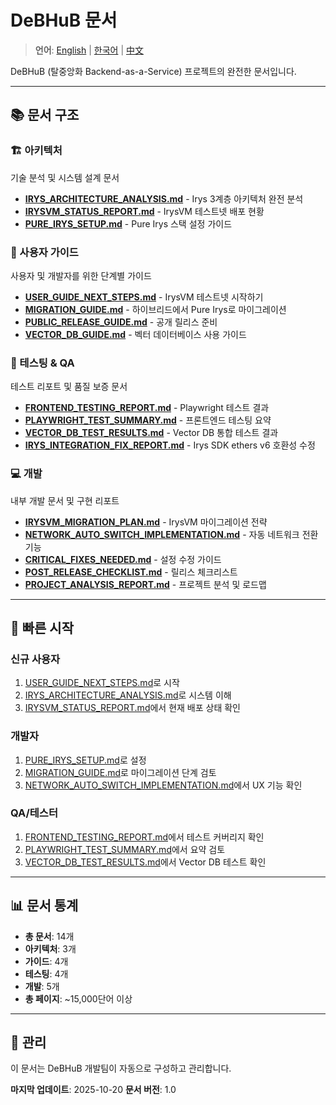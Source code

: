 # DeBHuB 문서

> **언어**: [English](README.en.md) | [한국어](README.md) | [中文](README.zh.md)

DeBHuB (탈중앙화 Backend-as-a-Service) 프로젝트의 완전한 문서입니다.

---

## 📚 문서 구조

### 🏗️ 아키텍처
기술 분석 및 시스템 설계 문서

- **[IRYS_ARCHITECTURE_ANALYSIS.md](./architecture/IRYS_ARCHITECTURE_ANALYSIS.md)** - Irys 3계층 아키텍처 완전 분석
- **[IRYSVM_STATUS_REPORT.md](./architecture/IRYSVM_STATUS_REPORT.md)** - IrysVM 테스트넷 배포 현황
- **[PURE_IRYS_SETUP.md](./architecture/PURE_IRYS_SETUP.md)** - Pure Irys 스택 설정 가이드

### 📖 사용자 가이드
사용자 및 개발자를 위한 단계별 가이드

- **[USER_GUIDE_NEXT_STEPS.md](./guides/USER_GUIDE_NEXT_STEPS.md)** - IrysVM 테스트넷 시작하기
- **[MIGRATION_GUIDE.md](./guides/MIGRATION_GUIDE.md)** - 하이브리드에서 Pure Irys로 마이그레이션
- **[PUBLIC_RELEASE_GUIDE.md](./guides/PUBLIC_RELEASE_GUIDE.md)** - 공개 릴리스 준비
- **[VECTOR_DB_GUIDE.md](./guides/VECTOR_DB_GUIDE.md)** - 벡터 데이터베이스 사용 가이드

### 🧪 테스팅 & QA
테스트 리포트 및 품질 보증 문서

- **[FRONTEND_TESTING_REPORT.md](./testing/FRONTEND_TESTING_REPORT.md)** - Playwright 테스트 결과
- **[PLAYWRIGHT_TEST_SUMMARY.md](./testing/PLAYWRIGHT_TEST_SUMMARY.md)** - 프론트엔드 테스팅 요약
- **[VECTOR_DB_TEST_RESULTS.md](./testing/VECTOR_DB_TEST_RESULTS.md)** - Vector DB 통합 테스트 결과
- **[IRYS_INTEGRATION_FIX_REPORT.md](./testing/IRYS_INTEGRATION_FIX_REPORT.md)** - Irys SDK ethers v6 호환성 수정

### 💻 개발
내부 개발 문서 및 구현 리포트

- **[IRYSVM_MIGRATION_PLAN.md](./development/IRYSVM_MIGRATION_PLAN.md)** - IrysVM 마이그레이션 전략
- **[NETWORK_AUTO_SWITCH_IMPLEMENTATION.md](./development/NETWORK_AUTO_SWITCH_IMPLEMENTATION.md)** - 자동 네트워크 전환 기능
- **[CRITICAL_FIXES_NEEDED.md](./development/CRITICAL_FIXES_NEEDED.md)** - 설정 수정 가이드
- **[POST_RELEASE_CHECKLIST.md](./development/POST_RELEASE_CHECKLIST.md)** - 릴리스 체크리스트
- **[PROJECT_ANALYSIS_REPORT.md](./development/PROJECT_ANALYSIS_REPORT.md)** - 프로젝트 분석 및 로드맵

---

## 🚀 빠른 시작

### 신규 사용자
1. [USER_GUIDE_NEXT_STEPS.md](./guides/USER_GUIDE_NEXT_STEPS.md)로 시작
2. [IRYS_ARCHITECTURE_ANALYSIS.md](./architecture/IRYS_ARCHITECTURE_ANALYSIS.md)로 시스템 이해
3. [IRYSVM_STATUS_REPORT.md](./architecture/IRYSVM_STATUS_REPORT.md)에서 현재 배포 상태 확인

### 개발자
1. [PURE_IRYS_SETUP.md](./architecture/PURE_IRYS_SETUP.md)로 설정
2. [MIGRATION_GUIDE.md](./guides/MIGRATION_GUIDE.md)로 마이그레이션 단계 검토
3. [NETWORK_AUTO_SWITCH_IMPLEMENTATION.md](./development/NETWORK_AUTO_SWITCH_IMPLEMENTATION.md)에서 UX 기능 확인

### QA/테스터
1. [FRONTEND_TESTING_REPORT.md](./testing/FRONTEND_TESTING_REPORT.md)에서 테스트 커버리지 확인
2. [PLAYWRIGHT_TEST_SUMMARY.md](./testing/PLAYWRIGHT_TEST_SUMMARY.md)에서 요약 검토
3. [VECTOR_DB_TEST_RESULTS.md](./testing/VECTOR_DB_TEST_RESULTS.md)에서 Vector DB 테스트 확인

---

## 📊 문서 통계

- **총 문서**: 14개
- **아키텍처**: 3개
- **가이드**: 4개
- **테스팅**: 4개
- **개발**: 5개
- **총 페이지**: ~15,000단어 이상

---

## 🎯 관리

이 문서는 DeBHuB 개발팀이 자동으로 구성하고 관리합니다.

**마지막 업데이트**: 2025-10-20
**문서 버전**: 1.0
